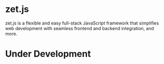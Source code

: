 # zet.js
zet.js is a flexible and easy full-stack JavaScript framework that simplifies web development with seamless frontend and backend integration, and more.

# Under Development